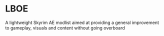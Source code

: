 # LBOE
A lightweight Skyrim AE modlist aimed at providing a general improvement to gameplay, visuals and content without going overboard
